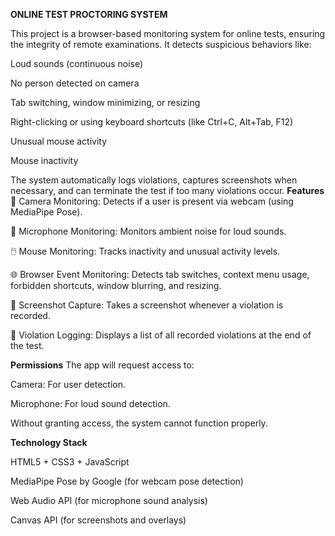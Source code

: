 
**ONLINE TEST PROCTORING SYSTEM**

This project is a browser-based monitoring system for online tests, ensuring the integrity of remote examinations. It detects suspicious behaviors like:

Loud sounds (continuous noise)

No person detected on camera

Tab switching, window minimizing, or resizing

Right-clicking or using keyboard shortcuts (like Ctrl+C, Alt+Tab, F12)

Unusual mouse activity

Mouse inactivity

The system automatically logs violations, captures screenshots when necessary, and can terminate the test if too many violations occur.
**Features**
🎥 Camera Monitoring: Detects if a user is present via webcam (using MediaPipe Pose).

🎤 Microphone Monitoring: Monitors ambient noise for loud sounds.

🖱️ Mouse Monitoring: Tracks inactivity and unusual activity levels.

🌐 Browser Event Monitoring: Detects tab switches, context menu usage, forbidden shortcuts, window blurring, and resizing.

📸 Screenshot Capture: Takes a screenshot whenever a violation is recorded.

📝 Violation Logging: Displays a list of all recorded violations at the end of the test.

**Permissions**
The app will request access to:

Camera: For user detection.

Microphone: For loud sound detection.

Without granting access, the system cannot function properly.

**Technology Stack**

HTML5 + CSS3 + JavaScript

MediaPipe Pose by Google (for webcam pose detection)

Web Audio API (for microphone sound analysis)

Canvas API (for screenshots and overlays)
